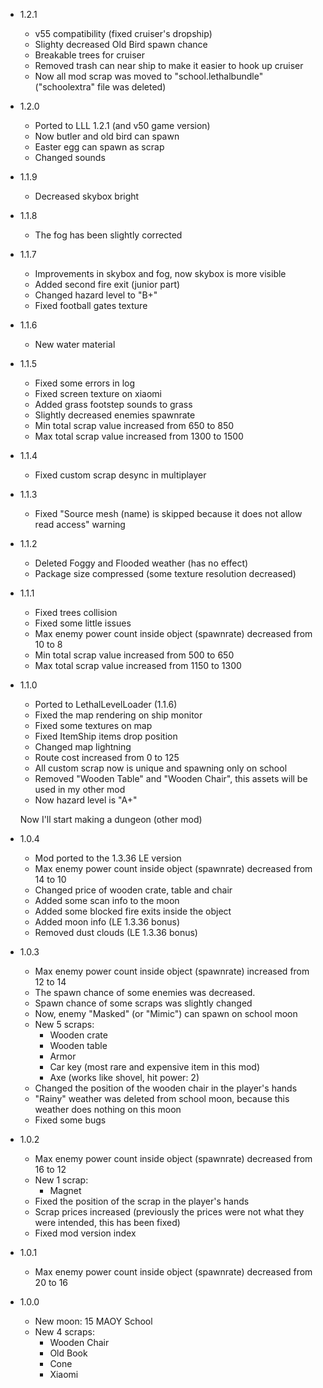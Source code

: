 - 1.2.1
  - v55 compatibility (fixed cruiser's dropship)
  - Slighty decreased Old Bird spawn chance
  - Breakable trees for cruiser
  - Removed trash can near ship to make it easier to hook up cruiser
  - Now all mod scrap was moved to "school.lethalbundle" ("schoolextra" file was deleted)

- 1.2.0
  - Ported to LLL 1.2.1 (and v50 game version)
  - Now butler and old bird can spawn
  - Easter egg can spawn as scrap
  - Changed sounds

- 1.1.9
  - Decreased skybox bright

- 1.1.8
  - The fog has been slightly corrected

- 1.1.7
  - Improvements in skybox and fog, now skybox is more visible
  - Added second fire exit (junior part)
  - Changed hazard level to "B+"
  - Fixed football gates texture 

- 1.1.6
  - New water material

- 1.1.5
  - Fixed some errors in log
  - Fixed screen texture on xiaomi
  - Added grass footstep sounds to grass
  - Slightly decreased enemies spawnrate
  - Min total scrap value increased from 650 to 850
  - Max total scrap value increased from 1300 to 1500

- 1.1.4
  - Fixed custom scrap desync in multiplayer

- 1.1.3
  - Fixed "Source mesh (name) is skipped because it does not allow read access" warning

- 1.1.2
  - Deleted Foggy and Flooded weather (has no effect)
  - Package size compressed (some texture resolution decreased)

- 1.1.1
  - Fixed trees collision
  - Fixed some little issues
  - Max enemy power count inside object (spawnrate) decreased from 10 to 8
  - Min total scrap value increased from 500 to 650
  - Max total scrap value increased from 1150 to 1300

- 1.1.0
  - Ported to LethalLevelLoader (1.1.6)
  - Fixed the map rendering on ship monitor
  - Fixed some textures on map
  - Fixed ItemShip items drop position
  - Changed map lightning
  - Route cost increased from 0 to 125
  - All custom scrap now is unique and spawning only on school
  - Removed "Wooden Table" and "Wooden Chair", this assets will be used in my other mod
  - Now hazard level is "A+"

  Now I'll start making a dungeon (other mod)

- 1.0.4
  - Mod ported to the 1.3.36 LE version
  - Max enemy power count inside object (spawnrate) decreased from 14 to 10
  - Changed price of wooden crate, table and chair
  - Added some scan info to the moon
  - Added some blocked fire exits inside the object
  - Added moon info (LE 1.3.36 bonus)
  - Removed dust clouds (LE 1.3.36 bonus)

- 1.0.3
  - Max enemy power count inside object (spawnrate) increased from 12 to 14
  - The spawn chance of some enemies was decreased.
  - Spawn chance of some scraps was slightly changed
  - Now, enemy "Masked" (or "Mimic") can spawn on school moon
  - New 5 scraps:
    - Wooden crate
    - Wooden table
    - Armor
    - Car key (most rare and expensive item in this mod)
    - Axe (works like shovel, hit power: 2)
  - Changed the position of the wooden chair in the player's hands
  - "Rainy" weather was deleted from school moon, because this weather does nothing on this moon
  - Fixed some bugs

- 1.0.2
  - Max enemy power count inside object (spawnrate) decreased from 16 to 12
  - New 1 scrap:
    - Magnet
  - Fixed the position of the scrap in the player's hands
  - Scrap prices increased (previously the prices were not what they were intended, this has been fixed)
  - Fixed mod version index

- 1.0.1
  - Max enemy power count inside object (spawnrate) decreased from 20 to 16

- 1.0.0
  - New moon: 15 MAOY School
  - New 4 scraps:
    - Wooden Chair
    - Old Book
    - Cone
    - Xiaomi


